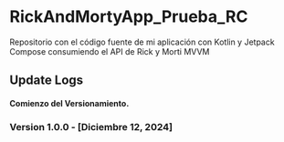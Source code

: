# RickAndMortyApp_Prueba_RC
Repositorio con el código fuente de mi aplicación con Kotlin y Jetpack Compose consumiendo el API de Rick y Morti MVVM

## Update Logs

#### Comienzo del Versionamiento.

### Version 1.0.0 - [Diciembre 12, 2024]

